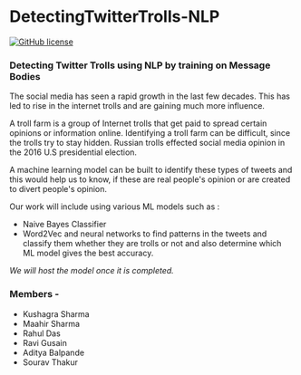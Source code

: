 # DetectingTwitterTrolls-NLP

[![GitHub license](https://img.shields.io/github/license/QuantumLaps/DetectingTwitterTrolls-NLP)](https://github.com/QuantumLaps/DetectingTwitterTrolls-NLP/blob/master/LICENSE)

### **Detecting Twitter Trolls using NLP by training on Message Bodies**
The social media has seen a rapid growth in the last few decades. This has led to rise in the internet trolls and are gaining much more influence.

A troll farm is a group of Internet trolls that get paid to spread certain opinions or information online.
Identifying a troll farm can be difficult, since the trolls try to stay hidden. Russian trolls effected social media opinion in the 2016 U.S presidential election.

A machine learning model can be built to identify these types of tweets and this would help us to know, if these are real people's opinion or are created to divert people's opinion.

Our work will include using various ML models such as :
- Naive Bayes Classifier
- Word2Vec and neural networks to find patterns in the tweets and classify them whether they are trolls or not and also determine which ML model gives the best accuracy.

*We will host the model once it is completed.*

### Members - 
- Kushagra Sharma
- Maahir Sharma
- Rahul Das
- Ravi Gusain
- Aditya Balpande
- Sourav Thakur
